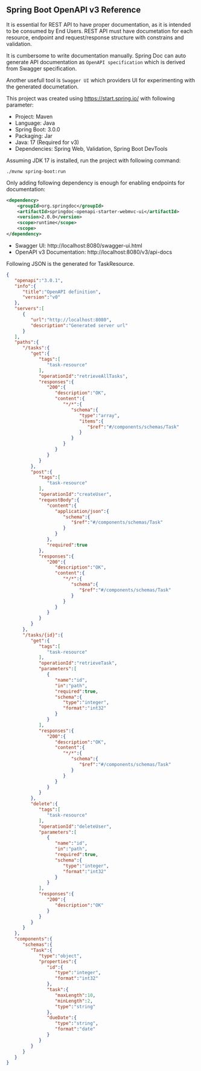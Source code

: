 ## Spring Boot OpenAPI v3 Reference

It is essential for REST API to have proper documentation, as it is intended to be consumed by
End Users. REST API must have documetation for each resource, endpoint and request/response
structure with constrains and validation.

It is cumbersome to write documentation manually. Spring Doc can auto generate API documentation 
as `OpenAPI specification` which is derived from Swagger specification. 

Another usefull tool is `Swagger UI` which providers UI for experimenting with the 
generated documetation.

This project was created using https://start.spring.io/ with following parameter:

* Project: Maven
* Language: Java
* Spring Boot: 3.0.0
* Packaging: Jar
* Java: 17 (Required for v3)
* Dependencies: Spring Web, Validation, Spring Boot DevTools

Assuming JDK 17 is installed, run the project with following command:

```shell
./mvnw spring-boot:run
```

Only adding following dependency is enough for enabling endpoints for documentation:

```xml
<dependency>
    <groupId>org.springdoc</groupId>
    <artifactId>springdoc-openapi-starter-webmvc-ui</artifactId>
    <version>2.0.0</version>
    <scope>runtime</scope>
    <scope>
</dependency>
```

* Swagger UI: http://localhost:8080/swagger-ui.html
* OpenAPI v3 Documentation: http://localhost:8080/v3/api-docs

Following JSON is the generated for TaskResource.
```json
{
   "openapi":"3.0.1",
   "info":{
      "title":"OpenAPI definition",
      "version":"v0"
   },
   "servers":[
      {
         "url":"http://localhost:8080",
         "description":"Generated server url"
      }
   ],
   "paths":{
      "/tasks":{
         "get":{
            "tags":[
               "task-resource"
            ],
            "operationId":"retrieveAllTasks",
            "responses":{
               "200":{
                  "description":"OK",
                  "content":{
                     "*/*":{
                        "schema":{
                           "type":"array",
                           "items":{
                              "$ref":"#/components/schemas/Task"
                           }
                        }
                     }
                  }
               }
            }
         },
         "post":{
            "tags":[
               "task-resource"
            ],
            "operationId":"createUser",
            "requestBody":{
               "content":{
                  "application/json":{
                     "schema":{
                        "$ref":"#/components/schemas/Task"
                     }
                  }
               },
               "required":true
            },
            "responses":{
               "200":{
                  "description":"OK",
                  "content":{
                     "*/*":{
                        "schema":{
                           "$ref":"#/components/schemas/Task"
                        }
                     }
                  }
               }
            }
         }
      },
      "/tasks/{id}":{
         "get":{
            "tags":[
               "task-resource"
            ],
            "operationId":"retrieveTask",
            "parameters":[
               {
                  "name":"id",
                  "in":"path",
                  "required":true,
                  "schema":{
                     "type":"integer",
                     "format":"int32"
                  }
               }
            ],
            "responses":{
               "200":{
                  "description":"OK",
                  "content":{
                     "*/*":{
                        "schema":{
                           "$ref":"#/components/schemas/Task"
                        }
                     }
                  }
               }
            }
         },
         "delete":{
            "tags":[
               "task-resource"
            ],
            "operationId":"deleteUser",
            "parameters":[
               {
                  "name":"id",
                  "in":"path",
                  "required":true,
                  "schema":{
                     "type":"integer",
                     "format":"int32"
                  }
               }
            ],
            "responses":{
               "200":{
                  "description":"OK"
               }
            }
         }
      }
   },
   "components":{
      "schemas":{
         "Task":{
            "type":"object",
            "properties":{
               "id":{
                  "type":"integer",
                  "format":"int32"
               },
               "task":{
                  "maxLength":10,
                  "minLength":2,
                  "type":"string"
               },
               "dueDate":{
                  "type":"string",
                  "format":"date"
               }
            }
         }
      }
   }
}
```
